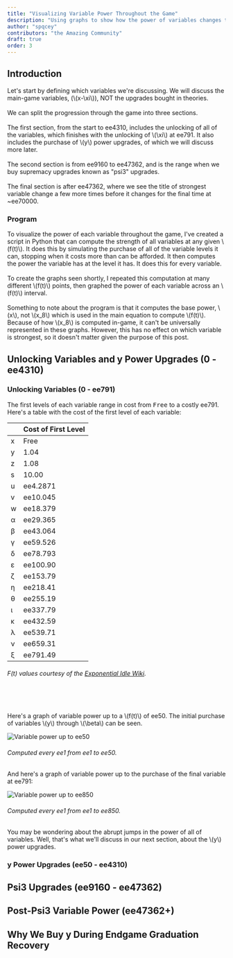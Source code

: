 ```yaml
---
title: "Visualizing Variable Power Throughout the Game"
description: "Using graphs to show how the power of variables changes throughout the purchase of y power upgrades, the psi3 upgrades, why we buy y during recovery, and the eventual domination of the y variable."
author: "spqcey"
contributors: "the Amazing Community"
draft: true
order: 3
---
```


## Introduction
Let's start by defining which variables we're discussing. We will discuss the main-game variables, (\\(x-\xi\\)), NOT the upgrades bought in theories.<br><br>
We can split the progression through the game into three sections.<br><br>
The first section, from the start to ee4310, includes the unlocking of all of the variables, which finishes with the unlocking of \\(\xi\\) at ee791. It also includes the purchase of \\(y\\) power upgrades, of which we will discuss more later.<br><br>
The second section is from ee9160 to ee47362, and is the range when we buy supremacy upgrades known as "psi3" upgrades.<br><br>
The final section is after ee47362, where we see the title of strongest variable change a few more times before it changes for the final time at ~ee70000.

### Program
To visualize the power of each variable throughout the game, I've created a script in Python that can compute the strength of all variables at any given \\(f(t)\\). It does this by simulating the purchase of all of the variable levels it can, stopping when it costs more than can be afforded. It then computes the power the variable has at the level it has. It does this for every variable.<br><br>
To create the graphs seen shortly, I repeated this computation at many different \\(f(t)\\) points, then graphed the power of each variable across an \\(f(t)\\) interval.<br><br>
Something to note about the program is that it computes the base power, \\(x\\), not \\(x_8\\) which is used in the main equation to compute \\(f(t)\\). Because of how \\(x_8\\) is computed in-game, it can't be universally represented in these graphs. However, this has no effect on which variable is strongest, so it doesn't matter given the purpose of this post.

## Unlocking Variables and y Power Upgrades (0 - ee4310)

### Unlocking Variables (0 - ee791)
The first levels of each variable range in cost from <kbd>Free</kbd> to a costly ee791. Here's a table with the cost of the first level of each variable:
<table class="spqcey">
<thead>
  <th></th>
  <th>Cost of First Level</th>
</thead>
   <tbody>
      <tr>
         <td class="leftHeader">x</td>
         <td>Free</td>
      </tr>
      <tr>
         <td class="leftHeader">y</td>
         <td>1.04</td>
      </tr>
      <tr>
         <td class="leftHeader">z</td>
         <td>1.08</td>
      </tr>
      <tr>
         <td class="leftHeader">s</td>
         <td>10.00</td>
      </tr>
      <tr>
         <td class="leftHeader">u</td>
         <td>ee4.2871</td>
      </tr>
      <tr>
         <td class="leftHeader">v</td>
         <td>ee10.045</td>
      </tr>
      <tr>
         <td class="leftHeader">w</td>
         <td>ee18.379</td>
      </tr>
      <tr>
         <td class="leftHeader">α</td>
         <td>ee29.365</td>
      </tr>
      <tr>
         <td class="leftHeader">β</td>
         <td>ee43.064</td>
      </tr>
      <tr>
         <td class="leftHeader">γ</td>
         <td>ee59.526</td>
      </tr>
      <tr>
         <td class="leftHeader">δ</td>
         <td>ee78.793</td>
      </tr>
      <tr>
         <td class="leftHeader">ε</td>
         <td>ee100.90</td>
      </tr>
      <tr>
         <td class="leftHeader">ζ</td>
         <td>ee153.79</td>
      </tr>
      <tr>
         <td class="leftHeader">η</td>
         <td>ee218.41</td>
      </tr>
      <tr>
         <td class="leftHeader">θ</td>
         <td>ee255.19</td>
      </tr>
      <tr>
         <td class="leftHeader">ι</td>
         <td>ee337.79</td>
      </tr>
      <tr>
         <td class="leftHeader">κ</td>
         <td>ee432.59</td>
      </tr>
      <tr>
         <td class="leftHeader">λ</td>
         <td>ee539.71</td>
      </tr>
      <tr>
         <td class="leftHeader">ν</td>
         <td>ee659.31</td>
      </tr>
      <tr>
         <td class="leftHeader">ξ</td>
         <td>ee791.49</td>
      </tr>
   </tbody>
</table>

###### F(t) values courtesy of the [Exponential Idle Wiki](https://exponential-idle.fandom.com/wiki/Instructions).

<br><br>

Here's a graph of variable power up to a \\(f(t)\\) of ee50. The initial purchase of variables \\(y\\) through \\(\beta\\) can be seen.

![Variable power up to ee50](/images/variable-power/ee50.png)
###### Computed every ee1 from ee1 to ee50.

And here's a graph of variable power up to the purchase of the final variable at ee791:

![Variable power up to ee850](/images/variable-power/ee850.png)
###### Computed every ee1 from ee1 to ee850.

You may be wondering about the abrupt jumps in the power of all of variables. Well, that's what we'll discuss in our next section, about the \\(y\\) power upgrades.

### y Power Upgrades (ee50 - ee4310)

## Psi3 Upgrades (ee9160 - ee47362)

## Post-Psi3 Variable Power (ee47362+)

## Why We Buy y During Endgame Graduation Recovery
